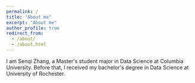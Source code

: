 ```yaml
---
permalink: /
title: "About me"
excerpt: "About me"
author_profile: true
redirect_from: 
  - /about/
  - /about.html
---
```


I am Senqi Zhang, a Master's student major in Data Science at Columbia University. Before that, I received my bachelor's degree in Data Science at University of Rochester. 